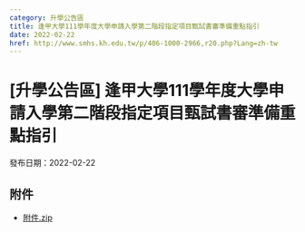 ```yaml
---
category: 升學公告區
title: 逢甲大學111學年度大學申請入學第二階段指定項目甄試書審準備重點指引
date: 2022-02-22
href: http://www.smhs.kh.edu.tw/p/406-1000-2966,r20.php?Lang=zh-tw
---
```


# [升學公告區] 逢甲大學111學年度大學申請入學第二階段指定項目甄試書審準備重點指引

發布日期：2022-02-22



## 附件

- [附件.zip](https://www.smhs.kh.edu.tw/app/index.php?Action=downloadfile&file=WVhSMFlXTm9MelUyTDNCMFlWOHlOekF3WHpFMk1qUTJOamhmT1RNM05qa3VlbWx3&fname=DGGGROTSYWQO41XX50LKSWHGRK30OOLKDGUWTSKK4125MLVWKPROVTPOUSSSPKPO)
